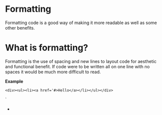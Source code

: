 # Formatting

Formatting code is a good way of making it more readable as well as some other benefits.

# What is formatting?

Formatting is the use of spacing and new lines to layout code for aesthetic and functional benefit. If code were to be written all on one line with no spaces it would be much more difficult to read.

**Example**

`<div><ul><li><a href='#>Hello</a></li></ul></div>`

`
<div>  
    <ul>  
        <li>  
            <a href='#>Hello</a>  
        </li>  
    </ul>  
</div>
`

